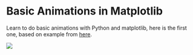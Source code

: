 # Basic Animations in Matplotlib
Learn to do basic animations with Python and matplotlib, here is the first one, based on example from [here](https://brushingupscience.com/2016/06/21/matplotlib-animations-the-easy-way/).

![](https://cloudheaven.se/~nikodemus/shared/misc/waveanim.gif)
